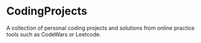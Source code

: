 # CodingProjects
A collection of personal coding projects and solutions from online practice tools such as CodeWars or Leetcode.
